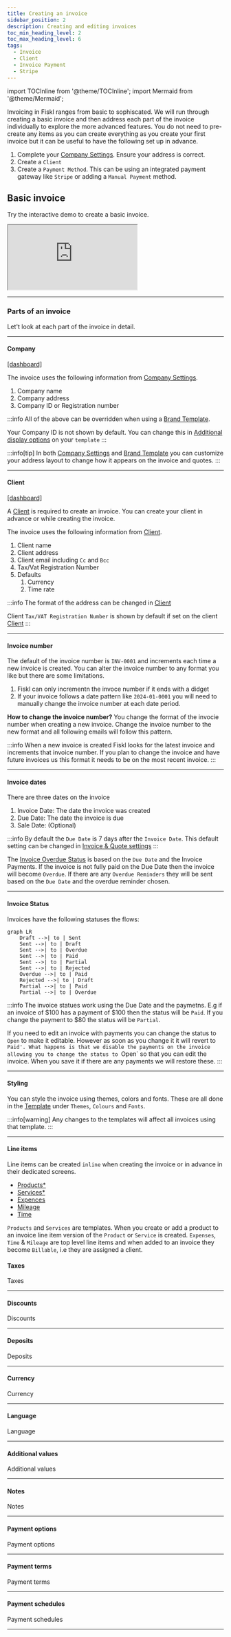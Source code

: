 ```yaml
---
title: Creating an invoice
sidebar_position: 2
description: Creating and editing invoices
toc_min_heading_level: 2
toc_max_heading_level: 6
tags:
  - Invoice
  - Client
  - Invoice Payment
  - Stripe
---
```


import TOCInline from '@theme/TOCInline';
import Mermaid from '@theme/Mermaid';

Invoicing in Fiskl ranges from basic to sophiscated. We will run through creating a basic invoice and then address each part of the invoice individually to explore the more advanced features. 
You do not need to pre-create any items as you can create everything as you create your first invoice but it can be useful to have the following set up in advance.

1. Complete your [Company Settings](../getting-started/company-settings). Ensure your address is correct.
2. Create a `Client` 
3. Create a `Payment Method`. This can be using an integrated payment gateway like `Stripe` or adding a `Manual Payment` method.


## Basic invoice 

Try the interactive demo to create a basic invoice.


<div style={{ position: 'relative', paddingBottom: '56.25%', height: 0, width: '100%' }}>
  <iframe
    style={{ position: 'absolute', top: 0, left: 0, width: '100%', height: '100%', border: 0 }}
    src="https://demo.fiskl.com/e/clzctmgxx008yl30czzc6urmn/tour"
    allowFullScreen
    webkitallowfullscreen="true"
    mozallowfullscreen="true"
    allowtransparency="true"
  ></iframe>
</div>

---

### Parts of an invoice 

Let't look at each part of the invoice in detail. 

<TOCInline toc={toc} />

---

#### Company 
[[dashboard]](https://my.fiskl.com/company-settings)


The invoice uses the following information from [Company Settings](../getting-started/company-settings). 

1. Company name
2. Company address
3. Company ID or Registration number

:::info
All of the above can be overridden when using a [Brand Template](../getting-started/templates-and-brands).

Your Company ID is not shown by default. You can change this in [Additional display options](../getting-started/templates-and-brands#additional-display-options) on your `template`
:::

:::info[tip]
In both [Company Settings](../getting-started/company-settings) and [Brand Template](../getting-started/templates-and-brands) you can customize your address layout to change how it appears on the invoice and quotes.
:::

---

#### Client 
[[dashboard]](https://my.fiskl.com/partners/clients)



A [Client](../clients/client-create) is required to create an invoice. You can create your client in advance or while creating the invoice.

The invoice uses the following information from [Client](../clients/client-create). 

1.  Client name
1.  Client address
1.  Client email including `Cc` and `Bcc`
1.  Tax/Vat Registration Number
1.  Defaults
    1.  Currency
    1.  Time rate
              
:::info
The format of the address can be changed in [Client](../clients/client-create#address)

Client `Tax/VAT Registration Number` is shown by default if set on the client [Client](../clients/client-create#general)
:::

---

#### Invoice number

The default of the invoice number is `INV-0001` and increments each time a new invoice is created. 
You can alter the invoice number to any format you like but there are some limitations. 
1. Fiskl can only incrementn the invoce number if it ends with a didget 
2. If your invoice follows a date pattern like `2024-01-0001` you will need to manually change the invoice number at each date period.

**How to change the invoice number?**
You change the format of the invocie number when creating a new invoice. Change the invoice number to the new format and all following emails will follow this pattern. 

:::info
When a new invoice is created Fiskl looks for the latest invoice and increments that invoice number. If you plan to change the invoice and have future invoices us this format it needs to be on the most recent invoice.
:::

---

#### Invoice dates

There are three dates on the invoice 

1. Invoice Date: The date the invoice was created
2. Due Date: The date the invoice is due
3. Sale Date: (Optional)

:::info
By default the `Due Date` is 7 days after the `Invoice Date`. This default setting can be changed in [Invoice & Quote settings](../settings/invoice-quote-settings)
:::

The [Invoice Overdue Status](#invoice-status) is based on the `Due Date` and the Invoice Payments. If the invoice is not fully paid on the Due Date then the invoice will become `Overdue`. If there are any `Overdue Reminders` they will be sent based on the `Due Date` and the overdue reminder chosen. 

---

#### Invoice Status 

Invoices have the following statuses the flows:
    
```mermaid
graph LR
    Draft -->| to | Sent
    Sent -->| to | Draft
    Sent -->| to | Overdue
    Sent -->| to | Paid
    Sent -->| to | Partial
    Sent -->| to | Rejected
    Overdue -->| to | Paid
    Rejected -->| to | Draft
    Partial -->| to | Paid
    Partial -->| to | Overdue
```

:::info
The invoice statues work using the Due Date and the paymetns. E.g if an invoice of $100 has a payment of $100 then the status will be `Paid`. If you change the payment to $80 the status will be `Partial`.

If you need to edit an invoice with payments you can change the status to `Open` to make it editable. However as soon as you change it it will revert to `Paid'.
What happens is that we disable the payments on the invoice allowing you to change the status to `Open` so that you can edit the invoice. When you save it if there are any payments we will restore these. 
:::

---

#### Styling
You can style the invoice using themes, colors and fonts. These are all done in the [Template](../getting-started/templates-and-brands) under `Themes`, `Colours` and `Fonts`.

:::info[warning]
Any changes to the templates will affect all invoices using that template.
:::

---

#### Line items

Line items can be created `inline` when creating the invoice or in advance in their dedicated screens. 

- [Products*](../products-services/product)
- [Services*](../products-services/service)
- [Expences](../expenses/expenses)
- [Mileage](../mileage/mileage)
- [Time](../time/time)

`Products` and `Services` are templates. When you create or add a product to an invoice line item version of the `Product` or `Service` is created. 
`Expenses`, `Time` & `Mileage` are top level line items and when added to an invoice they become `Billable`, i.e they are assigned a client. 

#### Taxes

Taxes

---

#### Discounts
Discounts

---

#### Deposits
Deposits

---

#### Currency
Currency

---

#### Language
Language

---

#### Additional values
Additional values 

---

#### Notes
Notes

---

#### Payment options
Payment options 

---

#### Payment terms
Payment terms

---

#### Payment schedules 
Payment schedules

---
